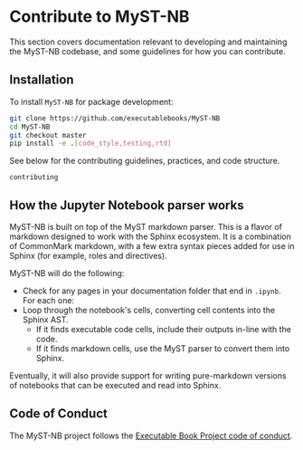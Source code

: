 # Contribute to MyST-NB

This section covers documentation relevant to developing and maintaining the MyST-NB
codebase, and some guidelines for how you can contribute.

## Installation

To install `MyST-NB` for package development:

```bash
git clone https://github.com/executablebooks/MyST-NB
cd MyST-NB
git checkout master
pip install -e .[code_style,testing,rtd]
```

See below for the contributing guidelines, practices, and code structure.

```{toctree}
contributing
```

## How the Jupyter Notebook parser works

MyST-NB is built on top of the MyST markdown parser. This is a flavor of markdown
designed to work with the Sphinx ecosystem. It is a combination of CommonMark markdown,
with a few extra syntax pieces added for use in Sphinx (for example, roles and
directives).

MyST-NB will do the following:

* Check for any pages in your documentation folder that end in `.ipynb`. For each one:
* Loop through the notebook's cells, converting cell contents into the Sphinx AST.
  * If it finds executable code cells, include their outputs in-line with the code.
  * If it finds markdown cells, use the MyST parser to convert them into Sphinx.

Eventually, it will also provide support for writing pure-markdown versions of notebooks
that can be executed and read into Sphinx.

## Code of Conduct

The MyST-NB project follows the
[Executable Book Project code of conduct](https://executablebooks.org/en/latest/about.html#code-of-conduct).
